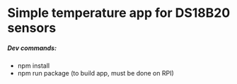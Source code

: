 # Simple temperature app for DS18B20 sensors

##### Dev commands:
- npm install
- npm run package (to build app, must be done on RPI)
